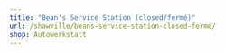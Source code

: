 ```yaml
---
title: "Bean's Service Station (closed/fermé)"
url: /shawville/beans-service-station-closed-ferme/
shop: Autowerkstatt
---
```

